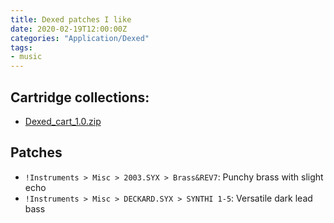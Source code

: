 ```yaml
---
title: Dexed patches I like
date: 2020-02-19T12:00:00Z
categories: "Application/Dexed"
tags:
- music
---
```

## Cartridge collections:
* [Dexed_cart_1.0.zip](http://hsjp.eu/downloads/Dexed/Dexed_cart_1.0.zip)  

## Patches
* `!Instruments > Misc > 2003.SYX > Brass&REV7`: Punchy brass with slight echo  
* `!Instruments > Misc > DECKARD.SYX > SYNTHI 1-5`: Versatile dark lead bass  


